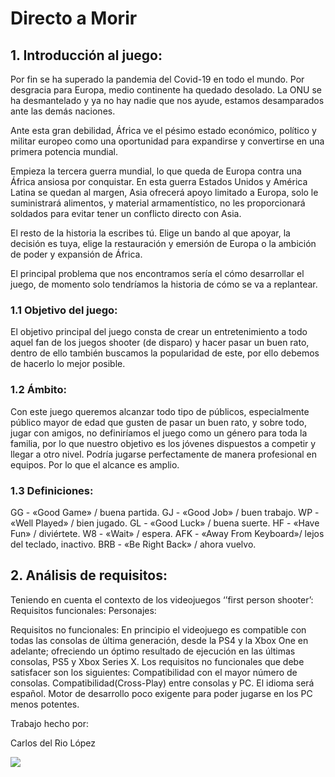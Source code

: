 # Directo a Morir

## 1. Introducción al juego: 
Por fin se ha superado la pandemia del Covid-19 en todo el mundo. Por desgracia para Europa, medio continente ha quedado desolado. La ONU se ha desmantelado y ya no hay nadie que nos ayude, estamos desamparados ante las demás naciones.

Ante esta gran debilidad, África ve el pésimo estado económico, político y militar europeo como una oportunidad para expandirse y convertirse en una primera potencia mundial.

Empieza la tercera guerra mundial, lo que queda de Europa contra una África ansiosa por conquistar. En esta guerra Estados Unidos y América Latina se quedan al margen, Asia ofrecerá apoyo limitado a Europa, solo le suministrará alimentos, y material armamentístico, no les proporcionará soldados para evitar tener un conflicto directo con Asia.

El resto de la historia la escribes tú. Elige un bando al que apoyar, la decisión es tuya, elige la restauración y emersión de Europa o la ambición de poder y expansión de África.
 
El principal problema que  nos encontramos sería el cómo desarrollar el juego, de momento solo tendríamos la historia de cómo se va a replantear.

### 1.1 Objetivo del juego:
El objetivo principal del juego consta de crear un entretenimiento a todo aquel fan de los juegos shooter (de disparo) y hacer pasar un buen rato, dentro de ello también buscamos la popularidad de este, por ello debemos de hacerlo lo mejor posible.

### 1.2 Ámbito: 
Con este juego queremos alcanzar todo tipo de públicos, especialmente público mayor de edad que gusten de pasar un buen rato, y sobre todo, jugar con amigos, no definiríamos el juego como un género para toda la familia, por lo que nuestro objetivo es los jóvenes dispuestos a competir y llegar a otro nivel. Podría jugarse perfectamente de manera profesional en equipos. Por lo que el alcance es amplio.

### 1.3 Definiciones: 
GG - «Good Game» / buena partida.
GJ - «Good Job» / buen trabajo.
WP - «Well Played» / bien jugado.
GL - «Good Luck» / buena suerte.
HF - «Have Fun» / diviértete.
W8 - «Wait» / espera.
AFK - «Away From Keyboard»/ lejos del teclado, inactivo.
BRB - «Be Right Back» / ahora vuelvo.
 
## 2. Análisis de requisitos:
Teniendo en cuenta el contexto de los videojuegos ‘’first person shooter’:  
Requisitos funcionales:
Personajes:
 
Requisitos no funcionales:
En principio el videojuego es compatible con todas las consolas de última generación, desde la PS4 y la Xbox One en adelante; ofreciendo un óptimo resultado de ejecución en las últimas consolas, PS5 y Xbox Series X.
Los requisitos no funcionales que debe satisfacer son los siguientes:  Compatibilidad con el mayor número de consolas.
Compatibilidad(Cross-Play) entre consolas y PC.
El idioma será español. 
Motor de desarrollo poco exigente para poder jugarse en los PC menos potentes.
 
 
Trabajo hecho por: 

Carlos del Rio López 



![](https://imagenes.20minutos.es/files/image_656_370/uploads/imagenes/2009/04/28/955281a.jpg)

